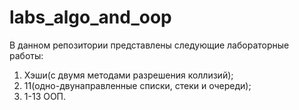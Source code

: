 # labs_algo_and_oop

В данном репозитории представлены следующие лабораторные работы: 
1. Хэши(с двумя методами разрешения коллизий);
2. 11(одно-двунаправленные списки, стеки и очереди); 
3. 1-13 ООП.
